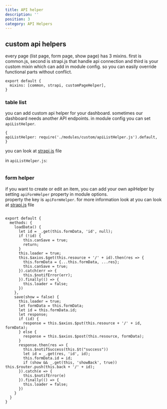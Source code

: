 ```yaml
---
title: API helper
description: ''
position: 3
category: API Helpers
---
```


## custom api helpers 
every page (list page, form page, show page) has 3 mixins. first is common.js, second is strapi.js that handle api connection and third is your custom mixin which can add in module config. so you can easily override functional parts without conflict. 

```js[FormHelper.js]
export default {
  mixins: [common, strapi, customPageHelper],
}
```

### table list 
you can add custom api helper for your dashboard. 
sometimes our dashboard needs another API endpoints.
in module config you can set ```apiListHelper```. 
```js[nuxt.config]
{
apiListHelper: require('./modules/custom/apiListHelper.js').default,
}
```
you can look at [strapi.js](https://github.com/savyir/vuetify-strapi-dashboard/blob/master/src/components/common-ssr/strapi.js) file

in ```apiListHelper.js```:

```js[apiListHelper.js]

```

### form helper

if you want to create or edit an item, you can add your own apiHelper by setting ```apiFormHelper``` property in module options.  
property the key is ```apiFormHelper```. for more information look at you can look at [strapi.js](https://github.com/savyir/vuetify-strapi-dashboard/blob/master/src/components/common-ssr/formData/strapi.js) file
```js[apiFormPage.js]

export default {
  methods: {
    loadData() {
      let id = _.get(this.formData, 'id', null);
      if (!id) {
        this.canSave = true;
        return;
      }
      this.loader = true;
      this.$axios.$get(this.resource + '/' + id).then(res => {
        this.formData = {...this.formData, ...res};
        this.canSave = true;
      }).catch(err => {
        this.$notifError(err);
      }).finally(() => {
        this.loader = false;
      })
    },
    save(show = false) {
      this.loader = true;
      let formData = this.formData;
      let id = this.formData.id;
      let response;
      if (id) {
        response = this.$axios.$put(this.resource + '/' + id, formData);
      } else {
        response = this.$axios.$post(this.resource, formData);
      }
      response.then(res => {
        this.$notifSuccess(this.$t("success"))
        let id = _.get(res, 'id', id);
        this.formData.id = id;
        if (show && _.get(this, 'showBack', true)) this.$router.push(this.back + '/' + id);
      }).catch(e => {
        this.$notifError(e)
      }).finally(() => {
        this.loader = false;
      })
    }
  }
}
```

